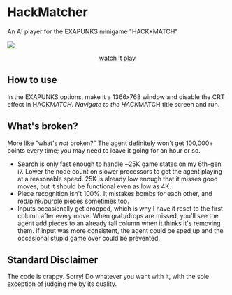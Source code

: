# HackMatcher
An AI player for the EXAPUNKS minigame "HACK*MATCH"

<div>
  <a href="https://www.youtube.com/watch?v=gfVJmm2CHus">
    <img src ="https://img.youtube.com/vi/gfVJmm2CHus/maxresdefault.jpg" />
    <p align="center">watch it play</p>
  </a>
</div>

## How to use
In the EXAPUNKS options, make it a 1366x768 window and disable the CRT effect in HACK*MATCH. Navigate to the HACK*MATCH title screen and run.

## What's broken?
More like "what's *not* broken?" The agent definitely won't get 100,000+ points every time; you may need to leave it going for an hour or so.
* Search is only fast enough to handle ~25K game states on my 6th-gen i7. Lower the node count on slower processors to get the agent playing at a reasonable speed. 25K is already low enough that it misses good moves, but it should be functional even as low as 4K.
* Piece recognition isn't 100%. It mistakes bombs for each other, and red/pink/purple pieces sometimes too.
* Inputs occasionally get dropped, which is why I have it reset to the first column after every move. When grab/drops are missed, you'll see the agent add pieces to an already tall column when it thinks it's removing them. If input was more consistent, the agent could be sped up and the occasional stupid game over could be prevented.

## Standard Disclaimer
The code is crappy. Sorry! Do whatever you want with it, with the sole exception of judging me by its quality.
